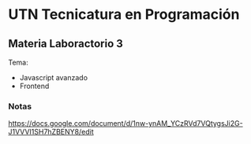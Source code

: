 # UTN Tecnicatura en Programación

## Materia Laboractorio 3
Tema: 
 - Javascript avanzado
 - Frontend

### Notas
https://docs.google.com/document/d/1nw-ynAM_YCzRVd7VQtygsJi2G-J1VVVI1SH7hZBENY8/edit
